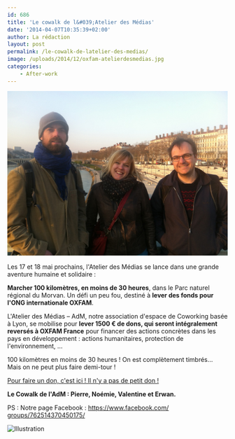```yaml
---
id: 686
title: 'Le cowalk de l&#039;Atelier des Médias'
date: '2014-04-07T10:35:39+02:00'
author: La rédaction
layout: post
permalink: /le-cowalk-de-latelier-des-medias/
image: /uploads/2014/12/oxfam-atelierdesmedias.jpg
categories:
    - After-work
---
```


[![oxfam-atelierdesmedias](/uploads/2014/12/oxfam-atelierdesmedias.jpg)](/uploads/2014/12/oxfam-atelierdesmedias.jpg)

Les 17 et 18 mai prochains, l'Atelier des Médias se lance dans une grande aventure humaine et solidaire :

**Marcher 100 kilomètres, en moins de 30 heures**, dans le Parc naturel régional du Morvan. Un défi un peu fou, destiné à **lever des fonds pour l'ONG internationale OXFAM**.

L'Atelier des Médias – AdM, notre association d'espace de Coworking basée à Lyon, se mobilise pour **lever 1500 € de dons, qui seront intégralement reversés à OXFAM France** pour financer des actions concrètes dans les pays en développement : actions humanitaires, protection de l'environnement, …

100 kilomètres en moins de 30 heures ! On est complètement timbrés… Mais on ne peut plus faire demi-tour !

[Pour faire un don, c'est ici ! Il n'y a pas de petit don !](http://oxfamtrailwalker2014.alvarum.com/cowalkdeladm)

**Le Cowalk de l'AdM : Pierre, Noémie, Valentine et Erwan.**

PS : Notre page Facebook : [https://www.facebook.com/<wbr></wbr>groups/762514370450175/](https://www.facebook.com/groups/762514370450175/)

<div><div><img src="https://ci3.googleusercontent.com/proxy/8CBWEZYl_gju-O0mEKjDNw0Eh_qIbYUu1oZBKfZqOypmLO1gU9NfBBUnKK5HrwoN-VKG8iQn_PvQpZDlbxq0IwVL9dQOy_HcGJ0=s0-d-e1-ft#https://mail.google.com/mail/u/0/images/cleardot.gif" alt="Illustration"></div></div>